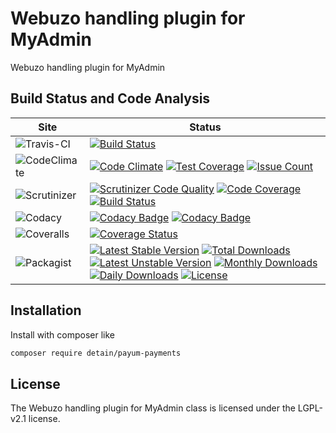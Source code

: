 # Webuzo handling plugin for MyAdmin

Webuzo handling plugin for MyAdmin

## Build Status and Code Analysis

Site          | Status
--------------|---------------------------
![Travis-CI](http://i.is.cc/storage/GYd75qN.png "Travis-CI")     | [![Build Status](https://travis-ci.org/detain/payum-payments.svg?branch=master)](https://travis-ci.org/detain/payum-payments)
![CodeClimate](http://i.is.cc/storage/GYlageh.png "CodeClimate")  | [![Code Climate](https://codeclimate.com/github/detain/payum-payments/badges/gpa.svg)](https://codeclimate.com/github/detain/payum-payments) [![Test Coverage](https://codeclimate.com/github/detain/payum-payments/badges/coverage.svg)](https://codeclimate.com/github/detain/payum-payments/coverage) [![Issue Count](https://codeclimate.com/github/detain/payum-payments/badges/issue_count.svg)](https://codeclimate.com/github/detain/payum-payments)
![Scrutinizer](http://i.is.cc/storage/GYeUnux.png "Scrutinizer")   | [![Scrutinizer Code Quality](https://scrutinizer-ci.com/g/myadmin-plugins/payum-payments/badges/quality-score.png?b=master)](https://scrutinizer-ci.com/g/myadmin-plugins/payum-payments/?branch=master) [![Code Coverage](https://scrutinizer-ci.com/g/myadmin-plugins/payum-payments/badges/coverage.png?b=master)](https://scrutinizer-ci.com/g/myadmin-plugins/payum-payments/?branch=master) [![Build Status](https://scrutinizer-ci.com/g/myadmin-plugins/payum-payments/badges/build.png?b=master)](https://scrutinizer-ci.com/g/myadmin-plugins/payum-payments/build-status/master)
![Codacy](http://i.is.cc/storage/GYi66Cx.png "Codacy")        | [![Codacy Badge](https://api.codacy.com/project/badge/Grade/226251fc068f4fd5b4b4ef9a40011d06)](https://www.codacy.com/app/detain/payum-payments) [![Codacy Badge](https://api.codacy.com/project/badge/Coverage/25fa74eb74c947bf969602fcfe87e349)](https://www.codacy.com/app/detain/payum-payments?utm_source=github.com&utm_medium=referral&utm_content=detain/payum-payments&utm_campaign=Badge_Coverage)
![Coveralls](http://i.is.cc/storage/GYjNSim.png "Coveralls")    | [![Coverage Status](https://coveralls.io/repos/github/detain/db_abstraction/badge.svg?branch=master)](https://coveralls.io/github/detain/payum-payments?branch=master)
![Packagist](http://i.is.cc/storage/GYacBEX.png "Packagist")     | [![Latest Stable Version](https://poser.pugx.org/detain/payum-payments/version)](https://packagist.org/packages/detain/payum-payments) [![Total Downloads](https://poser.pugx.org/detain/payum-payments/downloads)](https://packagist.org/packages/detain/payum-payments) [![Latest Unstable Version](https://poser.pugx.org/detain/payum-payments/v/unstable)](//packagist.org/packages/detain/payum-payments) [![Monthly Downloads](https://poser.pugx.org/detain/payum-payments/d/monthly)](https://packagist.org/packages/detain/payum-payments) [![Daily Downloads](https://poser.pugx.org/detain/payum-payments/d/daily)](https://packagist.org/packages/detain/payum-payments) [![License](https://poser.pugx.org/detain/payum-payments/license)](https://packagist.org/packages/detain/payum-payments)


## Installation

Install with composer like

```sh
composer require detain/payum-payments
```

## License

The Webuzo handling plugin for MyAdmin class is licensed under the LGPL-v2.1 license.

